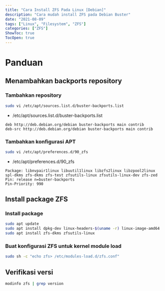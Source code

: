 ```yaml
---
title: "Cara Install ZFS Pada Linux [Debian]"
description: "Cara mudah install ZFS pada Debian Buster"
date: "2021-08-09"
tags: ["Linux", "Filesystem", "ZFS"]
categories: ["ZFS"]
ShowToc: true
TocOpen: true
---
```


# Panduan
## Menambahkan backports repository
### Tambahkan repository
```bash
sudo vi /etc/apt/sources.list.d/buster-backports.list
```

* /etc/apt/sources.list.d/buster-backports.list
```
deb http://deb.debian.org/debian buster-backports main contrib
deb-src http://deb.debian.org/debian buster-backports main contrib
```

### Tambahkan konfigurasi APT
```bash
sudo vi /etc/apt/preferences.d/90_zfs
```

* /etc/apt/preferences.d/90_zfs
```
Package: libnvpair1linux libuutil1linux libzfs2linux libzpool2linux spl-dkms zfs-dkms zfs-test zfsutils-linux zfsutils-linux-dev zfs-zed
Pin: release n=buster-backports
Pin-Priority: 990
```

## Install package ZFS
### Install package
```bash
sudo apt update
sudo apt install dpkg-dev linux-headers-$(uname -r) linux-image-amd64
sudo apt install zfs-dkms zfsutils-linux
```

### Buat konfigurasi ZFS untuk kernel module load
```bash
sudo sh -c "echo zfs> /etc/modules-load.d/zfs.conf"
```

## Verifikasi versi
```bash
modinfo zfs | grep version
```